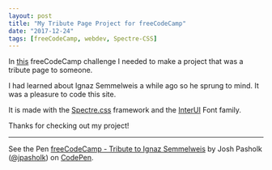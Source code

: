 ```yaml
---
layout: post
title: "My Tribute Page Project for freeCodeCamp"
date: "2017-12-24"
tags: [freeCodeCamp, webdev, Spectre-CSS]
---
```


In [this](https://www.freecodecamp.org/challenges/build-a-tribute-page) freeCodeCamp challenge I needed to make a project that was a tribute page to someone.

I had learned about Ignaz Semmelweis a while ago so he sprung to mind. It was a pleasure to code this site.

<!--more-->

It is made with the [Spectre.css](https://picturepan2.github.io/spectre/) framework and the [InterUI](https://rsms.me/inter/) Font family.

Thanks for checking out my project!

*****

<p data-height="513" data-theme-id="dark" data-slug-hash="BJQpMY" data-default-tab="html,result" data-user="jpasholk" data-embed-version="2" data-pen-title="freeCodeCamp - Tribute to Ignaz Semmelweis" data-preview="true" class="codepen">See the Pen <a href="https://codepen.io/jpasholk/pen/BJQpMY/">freeCodeCamp - Tribute to Ignaz Semmelweis</a> by Josh Pasholk (<a href="https://codepen.io/jpasholk">@jpasholk</a>) on <a href="https://codepen.io">CodePen</a>.</p>
<script async src="https://production-assets.codepen.io/assets/embed/ei.js"></script>
